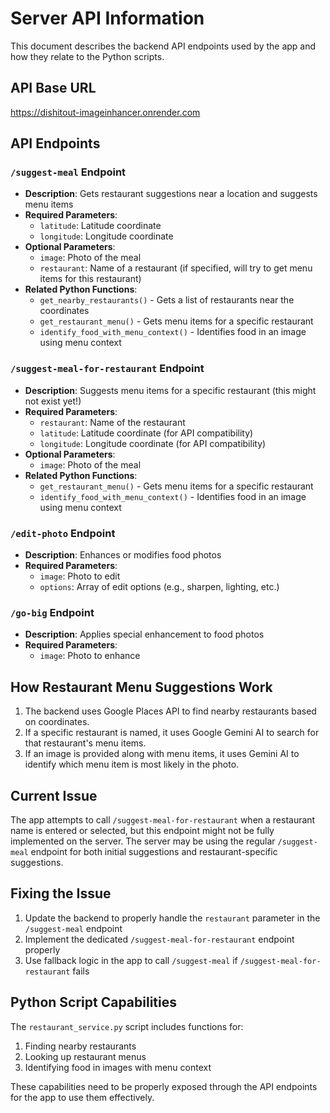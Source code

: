 # Server API Information

This document describes the backend API endpoints used by the app and how they relate to the Python scripts.

## API Base URL
https://dishitout-imageinhancer.onrender.com

## API Endpoints

### `/suggest-meal` Endpoint
- **Description**: Gets restaurant suggestions near a location and suggests menu items
- **Required Parameters**: 
  - `latitude`: Latitude coordinate
  - `longitude`: Longitude coordinate 
- **Optional Parameters**:
  - `image`: Photo of the meal
  - `restaurant`: Name of a restaurant (if specified, will try to get menu items for this restaurant)
- **Related Python Functions**: 
  - `get_nearby_restaurants()` - Gets a list of restaurants near the coordinates
  - `get_restaurant_menu()` - Gets menu items for a specific restaurant 
  - `identify_food_with_menu_context()` - Identifies food in an image using menu context

### `/suggest-meal-for-restaurant` Endpoint 
- **Description**: Suggests menu items for a specific restaurant (this might not exist yet!)
- **Required Parameters**:
  - `restaurant`: Name of the restaurant
  - `latitude`: Latitude coordinate (for API compatibility)
  - `longitude`: Longitude coordinate (for API compatibility)
- **Optional Parameters**:
  - `image`: Photo of the meal
- **Related Python Functions**:
  - `get_restaurant_menu()` - Gets menu items for a specific restaurant
  - `identify_food_with_menu_context()` - Identifies food in an image using menu context

### `/edit-photo` Endpoint
- **Description**: Enhances or modifies food photos
- **Required Parameters**:
  - `image`: Photo to edit
  - `options`: Array of edit options (e.g., sharpen, lighting, etc.)

### `/go-big` Endpoint
- **Description**: Applies special enhancement to food photos
- **Required Parameters**:
  - `image`: Photo to enhance

## How Restaurant Menu Suggestions Work

1. The backend uses Google Places API to find nearby restaurants based on coordinates.
2. If a specific restaurant is named, it uses Google Gemini AI to search for that restaurant's menu items.
3. If an image is provided along with menu items, it uses Gemini AI to identify which menu item is most likely in the photo.

## Current Issue

The app attempts to call `/suggest-meal-for-restaurant` when a restaurant name is entered or selected, but this endpoint might not be fully implemented on the server. The server may be using the regular `/suggest-meal` endpoint for both initial suggestions and restaurant-specific suggestions.

## Fixing the Issue

1. Update the backend to properly handle the `restaurant` parameter in the `/suggest-meal` endpoint 
2. Implement the dedicated `/suggest-meal-for-restaurant` endpoint properly
3. Use fallback logic in the app to call `/suggest-meal` if `/suggest-meal-for-restaurant` fails

## Python Script Capabilities

The `restaurant_service.py` script includes functions for:
1. Finding nearby restaurants
2. Looking up restaurant menus
3. Identifying food in images with menu context

These capabilities need to be properly exposed through the API endpoints for the app to use them effectively.